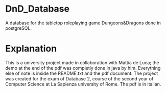 # DnD_Database
 A database for the tabletop roleplaying game Dungeons&Dragons done in postgreSQL.
# Explanation
This is a university project made in collaboration with Mattia de Luca; the demo at the end of the pdf was completly done in java by him. Everything else of note is inside the README.txt and the pdf document. 
The project was created for the exam of Database 2, course of the second year of Computer Science at La Sapienza university of Rome. The pdf is in italian.

